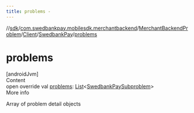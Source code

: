 ```yaml
---
title: problems -
---
```

//[sdk](../../../../../index)/[com.swedbankpay.mobilesdk.merchantbackend](../../../index)/[MerchantBackendProblem](../../index)/[Client](../index)/[SwedbankPay](index)/[problems](problems)



# problems  
[androidJvm]  
Content  
open override val [problems](problems): [List](https://kotlinlang.org/api/latest/jvm/stdlib/kotlin.collections/-list/index.html)<[SwedbankPaySubproblem](../../../-swedbank-pay-subproblem/index)>  
More info  


Array of problem detail objects

  




